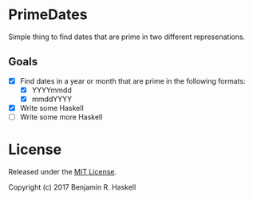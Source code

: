 # PrimeDates

Simple thing to find dates that are prime in two different represenations.

## Goals

- [x] Find dates in a year or month that are prime in the following formats:
  - [x] YYYYmmdd
  - [x] mmddYYYY
- [x] Write some Haskell
- [ ] Write some more Haskell

# License

Released under the [MIT License](LICENSE).

Copyright (c) 2017 Benjamin R. Haskell
